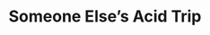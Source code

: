 ---
categories: [podcasts]
provider_name: "Freakonomics Radio"
thumbnail: http://media2.wnyc.org/i/raw/1/Freakonomics_iTunes_Square-new.png
title: "Someone Else’s Acid Trip"
provider_url: http://www.wnyc.org/articles/freakonomics-podcast/
provider_display: "Freakonomics Radio"
published: 2015-01-22T00:00:00
source: http://pca.st/uKch
raw_source: http://feedproxy.google.com/~r/freakonomicsradio/~5/m_hv6TC1RtY/freakonomics_podcast012215.mp3
---